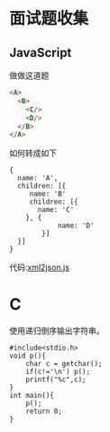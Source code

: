 # 面试题收集

## JavaScript
做做这道题  
```html
<A>  
  <B>  
    <C/>  
    <D/>  
  </B>  
</A>  
```
如何转成如下  
```
{  
  name: 'A',  
  children: [{  
     name: 'B'  
     children: [{  
       name: 'C'  
    }, {  
            name: 'D'  
        }]  
  }]  
}  
``` 

代码:[xml2json.js](src/xml2json.js)

# C
使用递归倒序输出字符串。
```
#include<stdio.h>
void p(){
	char c = getchar();
	if(c!='\n')	p();
	printf("%c",c);
}
int main(){
	p();
	return 0;
}
```
